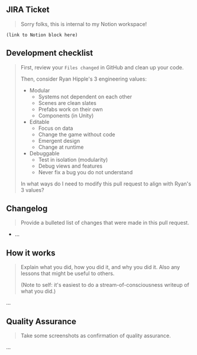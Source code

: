 ## JIRA Ticket

> Sorry folks, this is internal to my Notion workspace!

```
(link to Notion block here)
```

## Development checklist

> First, review your `Files changed` in GitHub and clean up your code.
>
> Then, consider Ryan Hipple's 3 engineering values:
> 
> * Modular
>     * Systems not dependent on each other
>     * Scenes are clean slates
>     * Prefabs work on their own
>     * Components (in Unity)
> * Editable
>     * Focus on data
>     * Change the game without code
>     * Emergent design
>     * Change at runtime
> * Debuggable
>     * Test in isolation (modularity)
>     * Debug views and features
>     * Never fix a bug you do not understand
> 
> In what ways do I need to modify this pull request to align with Ryan's 3 values?

## Changelog

> Provide a bulleted list of changes that were made in this pull request.

* ...

## How it works

> Explain what you did, how you did it, and why you did it. Also any lessons that might be useful to others.
>
> (Note to self: it's easiest to do a stream-of-consciousness writeup of what you did.)

...

## Quality Assurance

> Take some screenshots as confirmation of quality assurance.

...
